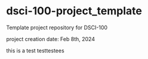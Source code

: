 # dsci-100-project_template
Template project repository for DSCI-100

project creation date: Feb 8th, 2024

this is a test testtestees
